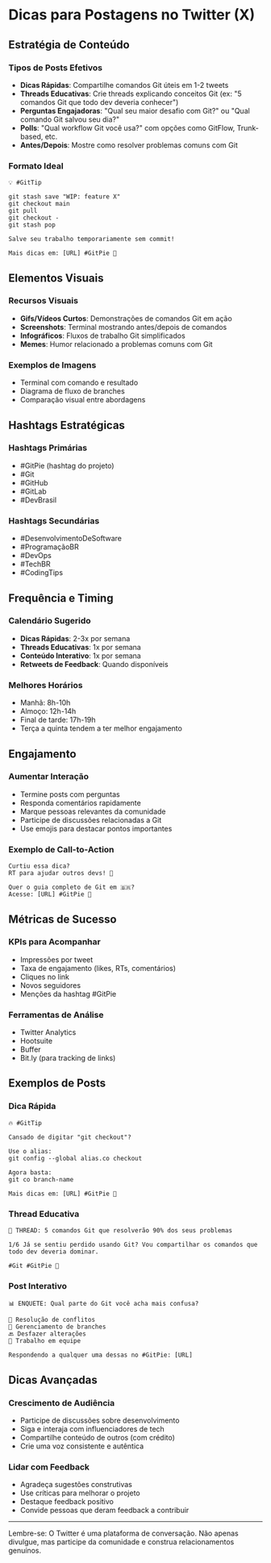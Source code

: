 # Dicas para Postagens no Twitter (X)

## Estratégia de Conteúdo

### Tipos de Posts Efetivos
- **Dicas Rápidas**: Compartilhe comandos Git úteis em 1-2 tweets
- **Threads Educativas**: Crie threads explicando conceitos Git (ex: "5 comandos Git que todo dev deveria conhecer")
- **Perguntas Engajadoras**: "Qual seu maior desafio com Git?" ou "Qual comando Git salvou seu dia?"
- **Polls**: "Qual workflow Git você usa?" com opções como GitFlow, Trunk-based, etc.
- **Antes/Depois**: Mostre como resolver problemas comuns com Git

### Formato Ideal
```
💡 #GitTip

git stash save "WIP: feature X" 
git checkout main
git pull
git checkout -
git stash pop

Salve seu trabalho temporariamente sem commit!

Mais dicas em: [URL] #GitPie 🥧
```

## Elementos Visuais

### Recursos Visuais
- **Gifs/Vídeos Curtos**: Demonstrações de comandos Git em ação
- **Screenshots**: Terminal mostrando antes/depois de comandos
- **Infográficos**: Fluxos de trabalho Git simplificados
- **Memes**: Humor relacionado a problemas comuns com Git

### Exemplos de Imagens
- Terminal com comando e resultado
- Diagrama de fluxo de branches
- Comparação visual entre abordagens

## Hashtags Estratégicas

### Hashtags Primárias
- #GitPie (hashtag do projeto)
- #Git
- #GitHub
- #GitLab
- #DevBrasil

### Hashtags Secundárias
- #DesenvolvimentoDeSoftware
- #ProgramaçãoBR
- #DevOps
- #TechBR
- #CodingTips

## Frequência e Timing

### Calendário Sugerido
- **Dicas Rápidas**: 2-3x por semana
- **Threads Educativas**: 1x por semana
- **Conteúdo Interativo**: 1x por semana
- **Retweets de Feedback**: Quando disponíveis

### Melhores Horários
- Manhã: 8h-10h
- Almoço: 12h-14h
- Final de tarde: 17h-19h
- Terça a quinta tendem a ter melhor engajamento

## Engajamento

### Aumentar Interação
- Termine posts com perguntas
- Responda comentários rapidamente
- Marque pessoas relevantes da comunidade
- Participe de discussões relacionadas a Git
- Use emojis para destacar pontos importantes

### Exemplo de Call-to-Action
```
Curtiu essa dica? 
RT para ajudar outros devs! 🚀

Quer o guia completo de Git em 🇧🇷?
Acesse: [URL] #GitPie 🥧
```

## Métricas de Sucesso

### KPIs para Acompanhar
- Impressões por tweet
- Taxa de engajamento (likes, RTs, comentários)
- Cliques no link
- Novos seguidores
- Menções da hashtag #GitPie

### Ferramentas de Análise
- Twitter Analytics
- Hootsuite
- Buffer
- Bit.ly (para tracking de links)

## Exemplos de Posts

### Dica Rápida
```
🔥 #GitTip

Cansado de digitar "git checkout"?

Use o alias:
git config --global alias.co checkout

Agora basta:
git co branch-name

Mais dicas em: [URL] #GitPie 🥧
```

### Thread Educativa
```
🧵 THREAD: 5 comandos Git que resolverão 90% dos seus problemas

1/6 Já se sentiu perdido usando Git? Vou compartilhar os comandos que todo dev deveria dominar.

#Git #GitPie 🥧
```

### Post Interativo
```
📊 ENQUETE: Qual parte do Git você acha mais confusa?

🔄 Resolução de conflitos
🌿 Gerenciamento de branches
🔙 Desfazer alterações
🤝 Trabalho em equipe

Respondendo a qualquer uma dessas no #GitPie: [URL]
```

## Dicas Avançadas

### Crescimento de Audiência
- Participe de discussões sobre desenvolvimento
- Siga e interaja com influenciadores de tech
- Compartilhe conteúdo de outros (com crédito)
- Crie uma voz consistente e autêntica

### Lidar com Feedback
- Agradeça sugestões construtivas
- Use críticas para melhorar o projeto
- Destaque feedback positivo
- Convide pessoas que deram feedback a contribuir

---

Lembre-se: O Twitter é uma plataforma de conversação. Não apenas divulgue, mas participe da comunidade e construa relacionamentos genuínos.